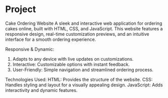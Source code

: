 # Project 
Cake Ordering Website
A sleek and interactive web application for ordering cakes online, built with HTML, CSS, and JavaScript. This website features a responsive design, real-time customization previews, and an intuitive interface for a smooth ordering experience.

 Responsive & Dynamic:
1) Adapts to any device with live updates on customizations.
2) Interactive: Customizable options with instant feedback.
3) User-Friendly: Simple navigation and streamlined ordering process.
   
 Technologies Used:
HTML: Provides the structure of the website.
CSS: Handles styling and layout for a visually appealing design.
JavaScript: Adds interactivity and dynamic features.


